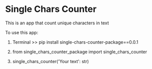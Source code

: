 # Single Chars Counter
This is an app that count unique characters in text

To use this app:
1. Terminal >> pip install single-chars-counter-package==0.0.1

2. from single_chars_counter_package import single_chars_counter

3. single_chars_counter('Your text': str)

